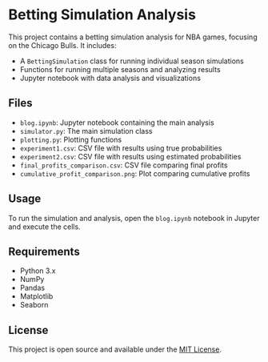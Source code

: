 # Betting Simulation Analysis

This project contains a betting simulation analysis for NBA games, focusing on the Chicago Bulls. It includes:

- A `BettingSimulation` class for running individual season simulations
- Functions for running multiple seasons and analyzing results
- Jupyter notebook with data analysis and visualizations

## Files

- `blog.ipynb`: Jupyter notebook containing the main analysis
- `simulator.py`: The main simulation class
- `plotting.py`: Plotting functions
- `experiment1.csv`: CSV file with results using true probabilities
- `experiment2.csv`: CSV file with results using estimated probabilities
- `final_profits_comparison.csv`: CSV file comparing final profits
- `cumulative_profit_comparison.png`: Plot comparing cumulative profits

## Usage

To run the simulation and analysis, open the `blog.ipynb` notebook in Jupyter and execute the cells.

## Requirements

- Python 3.x
- NumPy
- Pandas
- Matplotlib
- Seaborn

## License

This project is open source and available under the [MIT License](LICENSE).
